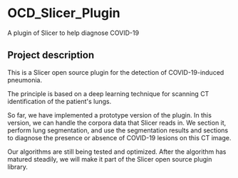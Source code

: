# OCD_Slicer_Plugin
A plugin of Slicer to help diagnose COVID-19 

## Project description

This is a Slicer open source plugin for the detection of COVID-19-induced pneumonia. 

The principle is based on a deep learning technique for scanning CT identification of the patient's lungs. 

So far, we have implemented a prototype version of the plugin. In this version, we can handle the corpora data that Slicer reads in. We section it, perform lung segmentation, and use the segmentation results and sections to diagnose the presence or absence of COVID-19 lesions on this CT image.

Our algorithms are still being tested and optimized. After the algorithm has matured steadily, we will make it part of the Slicer open source plugin library.
